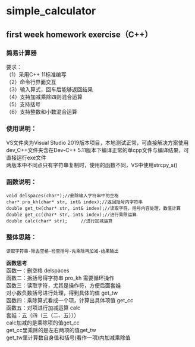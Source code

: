 # simple_calculator  
## first week homework exercise（C++）  
### 简易计算器  
要求：  
（1）采用C++ 11标准编写  
（2）命令行界面交互  
（3）输入算式，回车后能够返回结果  
（4）支持加减乘除四则混合运算  
（5）支持括号  
（6）支持整数和小数混合运算

### 使用说明：

VS文件夹为Visual Studio 2019版本项目，本地测试正常，可直接解决方案使用  
dev_C++文件夹含在Dev-C++ 5.11版本下编译正常的单cpp文件与编译结果，可直接运行exe文件   
两版本中不同点只有字符串复制时，使用的函数不同，VS中使用strcpy_s()  

### 函数说明：
```
void delspaces(char*);//删除输入字符串中的空格  
char* pro_kh(char* str, int& index);//返回括号内字符串  
double get_tw(char* str, int& index);//读取字符，括号内容处理，数值计算  
double get_cc(char* str, int& index);//进行乘除运算  
double calc(char* str);		//进行加减运算  
```

### 整体思路：  

`读取字符串-除去空格-检查括号-先乘除再加减-结果输出`  

**函数思考**  
函数一：删空格 delspaces   
函数二：拆括号得字符串 pro_kh 需要循环操作   
函数三：读取字符，尤其是操作符，方便后面套娃  
对小数负数括号进行处理，得到具体的值 get_tw  
函数四：乘除算式看成一个项，计算出具体项值 get_cc  
函数五：对项进行加减运算 calc   
套娃：五（四（三（二、五）））  
calc加减的是乘除项的值get_cc  
get_cc里乘除的是左右两项的值get_tw  
get_tw里计算数自身值和括号(看作一项)内加减乘除值   
